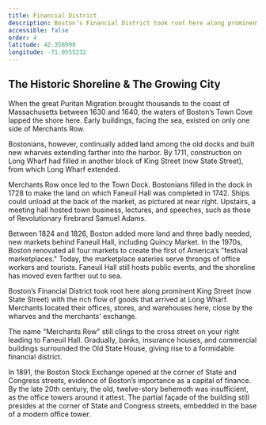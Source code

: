 ```yaml
---
title: Financial District
description: Boston’s Financial District took root here along prominent King Street (now State Street) with the rich flow of goods that arrived at Long Wharf. Merchants located their offices, stores, and warehouses here, close by the wharves and the merchants' exchange.
accessible: false
order: 4
latitude: 42.358990
longitude: -71.0555232
---
```


## The Historic Shoreline & The Growing City

When the great Puritan Migration brought thousands to the coast of Massachusetts between 1630 and 1640, the waters of Boston’s Town Cove lapped the shore here. Early buildings, facing the sea, existed on only one side of Merchants Row.

Bostonians, however, continually added land among the old docks and built new wharves extending farther into the harbor. By 1711, construction on Long Wharf had filled in another block of King Street (now State Street), from which Long Wharf extended.

Merchants Row once led to the Town Dock. Bostonians filled in the dock in 1728 to make the land on which Faneuil Hall was completed in 1742. Ships could unload at the back of the market, as pictured at near right. Upstairs, a meeting hall hosted town business, lectures, and speeches, such as those of Revolutionary firebrand Samuel Adams.

Between 1824 and 1826, Boston added more land and three badly needed, new markets behind Faneuil Hall, including Quincy Market. In the 1970s, Boston renovated all four markets to create the first of America’s "festival marketplaces." Today, the marketplace eateries serve throngs of office workers and tourists. Faneuil Hall still hosts public events, and the shoreline has moved even farther out to sea.

Boston’s Financial District took root here along prominent King Street (now State Street) with the rich flow of goods that arrived at Long Wharf. Merchants located their offices, stores, and warehouses here, close by the wharves and the merchants' exchange.

The name "Merchants Row" still clings to the cross street on your right leading to Faneuil Hall. Gradually, banks, insurance houses, and commercial buildings surrounded the Old State House, giving rise to a formidable financial district.

In 1891, the Boston Stock Exchange opened at the corner of State and Congress streets, evidence of Boston’s importance as a capital of finance. By the late 20th century, the old, twelve-story behemoth was insufficient, as the office towers around it attest. The partial façade of the building still presides at the corner of State and Congress streets, embedded in the base of a modern office tower.
